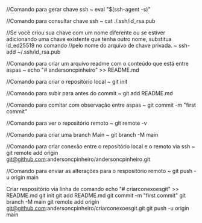 //Comando para gerar chave ssh
~ eval "$(ssh-agent -s)"

//Comando para consultar chave ssh
~ cat ./.ssh/id_rsa.pub

//Se você criou sua chave com um nome diferente ou se estiver adicionando uma chave existente que tenha outro nome, substitua id_ed25519 no comando //pelo nome do arquivo de chave privada.
~ ssh-add ~/.ssh/id_rsa.pub

//Comando para criar um arquivo readme com o conteúdo que está entre aspas
~ echo "# andersoncpinheiro" >> README.md

//Comando para criar o repositório local
~ git init

//Comando para subir para antes do commit
~ git add README.md

//Comando para comitar com observação entre aspas
~ git commit -m "first commit"

//Comando para ver o repositório remoto
~ git remote -v

//Comando para criar uma branch Main
~ git branch -M main

//Comando para criar conexão entre o repositório local e o remoto via ssh
~ git remote add origin git@github.com:andersoncpinheiro/andersoncpinheiro.git

//Comando para enviar as alterações para o respositório remoto
~ git push -u origin main

Criar respositório via linha de comando
echo "# criarconexoesgit" >> README.md
git init
git add README.md
git commit -m "first commit"
git branch -M main
git remote add origin git@github.com:andersoncpinheiro/criarconexoesgit.git
git push -u origin main
